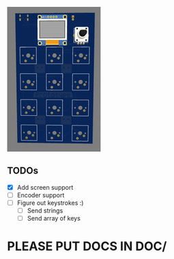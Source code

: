 ![Thing](assets/thing.gif)

## TODOs
- [x] Add screen support
- [ ] Encoder support
- [ ] Figure out keystrokes :)
  - [ ] Send strings
  - [ ] Send array of keys

# PLEASE PUT DOCS IN DOC/